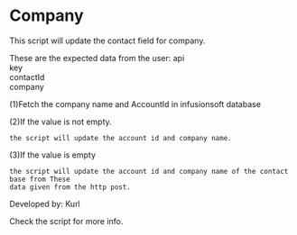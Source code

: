 # Company


This script will update the contact field for company.


These are the expected data from the user:  api   
                                            key  
                                            contactId  
                                            company

(1)Fetch the company name and AccountId in infusionsoft database  

(2)If the value  is not empty.  

    the script will update the account id and company name.

(3)If the value is empty  

    the script will update the account id and company name of the contact base from These
    data given from the http post.  
Developed by: Kurl  

Check the script for more info.  
